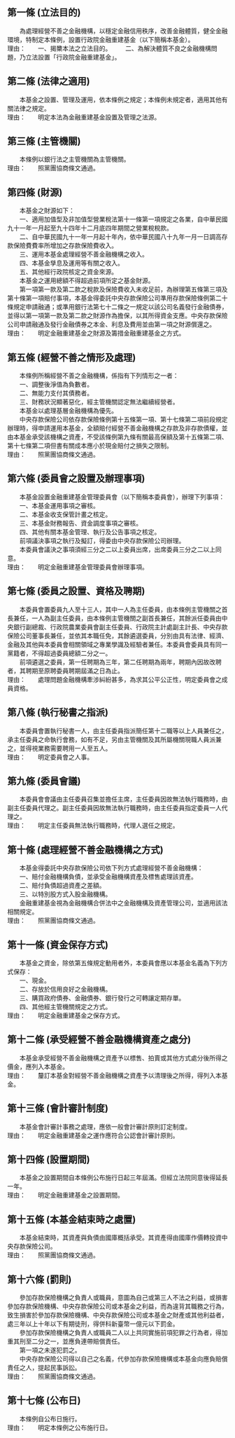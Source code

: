 第一條 (立法目的)
-----------------
　　為處理經營不善之金融機構，以穩定金融信用秩序，改善金融體質，健全金融環境，特制定本條例，設置行政院金融重建基金（以下簡稱本基金）。  
理由：　　一、揭櫫本法之立法目的。
　　二、為解決體質不良之金融機構問題，乃立法設置「行政院金融重建基金」。

第二條 (法律之適用)
-------------------
　　本基金之設置、管理及運用，依本條例之規定；本條例未規定者，適用其他有關法律之規定。  
理由：　　明定本法為金融重建基金設置及管理之法源。

第三條 (主管機關)
-----------------
　　本條例以銀行法之主管機關為主管機關。  
理由：　　照黨團協商條文通過。

第四條 (財源)
-------------
　　本基金之財源如下：  
　　一、適用加值型及非加值型營業稅法第十一條第一項規定之各業，自中華民國九十一年一月起至九十四年十二月底四年期間之營業稅稅款。  
　　二、自中華民國九十一年一月起十年內，依中華民國八十九年一月一日調高存款保險費費率所增加之存款保險費收入。  
　　三、運用本基金處理經營不善金融機構之收入。  
　　四、本基金孳息及運用等有關之收入。  
　　五、其他經行政院核定之資金來源。  
　　本基金之運用總額不得超過前項所定之基金財源。  
　　第一項第一款及第二款之稅款及保險費收入未收足前，為辦理第五條第三項及第十條第一項賠付事項，本基金得委託中央存款保險公司準用存款保險條例第二十條規定申請融通；或準用銀行法第七十二條之一規定以該公司名義發行金融債券，並得以第一項第一款及第二款之財源作為擔保，以其所得資金支應。中央存款保險公司申請融通及發行金融債券之本金、利息及費用並由第一項之財源償還之。  
理由：　　明定金融重建基金之財源及籌措金融重建基金之方式。

第五條 (經營不善之情形及處理)
-----------------------------
　　本條例所稱經營不善之金融機構，係指有下列情形之一者：  
　　一、調整後淨值為負數者。  
　　二、無能力支付其債務者。  
　　三、財務狀況顯著惡化，經主管機關認定無法繼續經營者。  
　　本基金以處理基層金融機構為優先。  
　　中央存款保險公司依存款保險條例第十五條第一項、第十七條第二項前段規定辦理時，得申請運用本基金，全額賠付經營不善金融機構之存款及非存款債權，並由本基金承受該機構之資產，不受該條例第九條有關最高保額及第十五條第二項、第十七條第二項但書有關成本應小於現金賠付之損失之限制。  
理由：　　照黨團協商條文通過。

第六條 (委員會之設置及辦理事項)
-------------------------------
　　本基金設置金融重建基金管理委員會（以下簡稱本委員會），辦理下列事項：  
　　一、本基金運用事項之審核。  
　　二、本基金收支保管計畫之核定。  
　　三、本基金財務報告、資金調度事項之審核。  
　　四、其他有關本基金管理、執行及公告事項之核定。  
　　前項議決事項之執行及擬訂，得委由中央存款保險公司辦理。  
　　本委員會議決之事項須經三分之二以上委員出席，出席委員三分之二以上同意。  
理由：　　明定金融重建基金管理委員會辦理事項。

第七條 (委員之設置、資格及聘期)
-------------------------------
　　本委員會置委員九人至十三人，其中一人為主任委員，由本條例主管機關之首長兼任，一人為副主任委員，由本條例主管機關之副首長兼任，其餘派任委員由中央銀行副總裁、行政院農業委員會副主任委員、行政院主計處副主計長、中央存款保險公司董事長兼任，並依其本職任免，其餘遴選委員，分別由具有法律、經濟、金融及其他與本委員會相關領域之專業學識及經驗者兼任。本委員會委員具有同一黨籍者，不得超過委員總額二分之一。  
　　前項遴選之委員，第一任聘期為三年，第二任聘期為兩年，聘期內因故改聘者，其聘期至原聘委員聘期屆滿之日為止。  
理由：　　處理問題金融機構牽涉糾紛甚多，為求其公平公正性，明定委員會之成員資格。

第八條 (執行秘書之指派)
-----------------------
　　本委員會置執行秘書一人，由主任委員指派簡任第十二職等以上人員兼任之，承主任委員之命執行會務，如有不足，另由主管機關及其所屬機關現職人員派兼之，並得視業務需要聘用一人至五人。  
理由：　　明定委員會之人事。

第九條 (委員會議)
-----------------
　　本委員會會議由主任委員召集並擔任主席，主任委員因故無法執行職務時，由副主任委員代理之。副主任委員因故無法執行職務時，由主任委員指定委員一人代理之。  
理由：　　明定主任委員無法執行職務時，代理人選任之規定。

第十條 (處理經營不善金融機構之方式)
-----------------------------------
　　本基金得委託中央存款保險公司依下列方式處理經營不善金融機構：  
　　一、賠付金融機構負債，並承受金融機構資產及標售處理該資產。  
　　二、賠付負債超過資產之差額。  
　　三、以特別股方式入股金融機構。  
　　金融重建基金視為金融機構合併法中之金融機構及資產管理公司，並適用該法相關規定。  
理由：　　照黨團協商條文通過。

第十一條 (資金保存方式)
-----------------------
　　本基金之資金，除依第五條規定動用者外，本委員會應以本基金名義為下列方式保存：  
　　一、現金。  
　　二、存放於信用良好之金融機構。  
　　三、購買政府債券、金融債券、銀行發行之可轉讓定期存單。  
　　四、其他經主管機關規定之方式。  
理由：　　明定金融重建基金之保存方式。

第十二條 (承受經營不善金融機構資產之處分)
-----------------------------------------
　　本基金承受經營不善金融機構之資產予以標售、拍賣或其他方式處分後所得之價金，應列入本基金。  
理由：　　釐訂本基金對經營不善金融機構之資產予以清理後之所得，得列入本基金。

第十三條 (會計審計制度)
-----------------------
　　本基金會計審計事務之處理，應依一般會計審計原則訂定制度。  
理由：　　明定金融重建基金之運作應符合公認會計審計原則。

第十四條 (設置期間)
-------------------
　　本基金之設置期間自本條例公布施行日起三年屆滿。但經立法院同意後得延長一年。  
理由：　　明定金融重建基金之設置期間。

第十五條 (本基金結束時之處置)
-----------------------------
　　本基金結束時，其資產與負債由國庫概括承受。其資產得由國庫作價轉投資中央存款保險公司。  
理由：　　照黨團協商條文通過。

第十六條 (罰則)
---------------
　　參加存款保險機構之負責人或職員，意圖為自己或第三人不法之利益，或損害參加存款保險機構、中央存款保險公司或本基金之利益，而為違背其職務之行為，致生損害於參加存款保險機構、中央存款保險公司或本基金之財產或其他利益者，處三年以上十年以下有期徒刑，得併科新臺幣一億元以下罰金。  
　　參加存款保險機構之負責人或職員二人以上共同實施前項犯罪之行為者，得加重其刑至二分之一，並應負連帶賠償責任。  
　　第一項之未遂犯罰之。  
　　中央存款保險公司得以自己之名義，代參加存款保險機構或本基金向應負賠償責任之人，提起民事訴訟。  
理由：　　照黨團協商條文通過。

第十七條 (公布日)
-----------------
　　本條例自公布日施行。  
理由：　　明定本條例之公布施行日。